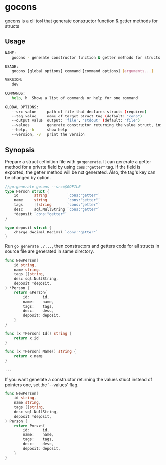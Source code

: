 # gocons

gocons is a cli tool that generate constructor function & getter methods for structs

## Usage

```bash
NAME:
   gocons - generate constructor function & getter methods for structs

USAGE:
   gocons [global options] command [command options] [arguments...]

VERSION:
   dev

COMMANDS:
   help, h  Shows a list of commands or help for one command

GLOBAL OPTIONS:
   --src value     path of file that declares structs (required)
   --tag value     name of target struct tag (default: "cons")
   --output value  output: 'file', 'stdout' (default: "file")
   --values        generate constructor returning the value struct, instead of the pointer one (default: false)
   --help, -h      show help
   --version, -v   print the version
```

## Synopsis

Prepare a struct definition file with `go:generate`. It can generate a getter method for a private field by using `cons:"getter"` tag. If the field is exported, the getter method will be not generated. Also, the tag's key can be changed by option.

```go
//go:generate gocons --src=$GOFILE
type Person struct {
    id       string         `cons:"getter"`
    name     string         `cons:"getter"`
    tags     []string       `cons:"getter"`
    desc     sql.NullString `cons:"getter"`
    *deposit `cons:"getter"`
}

type deposit struct {
    charge decimal.Decimal `cons:"getter"`
}
```

Run `go generate ./...`, then constructors and getters code for all structs in source file are generated in same directory.

```go
func NewPerson(
	id string,
	name string,
	tags []string,
	desc sql.NullString,
	deposit *deposit,
) *Person {
	return &Person{
		id:      id,
		name:    name,
		tags:    tags,
		desc:    desc,
		deposit: deposit,
	}
}

func (x *Person) Id() string {
	return x.id
}

func (x *Person) Name() string {
	return x.name
}

...

```

If you want generate a constructor returning the values struct instead of pointers one, set the '--values' flag.


```go
func NewPerson(
	id string,
	name string,
	tags []string,
	desc sql.NullString,
	deposit *deposit,
) Person {
	return Person{
		id:      id,
		name:    name,
		tags:    tags,
		desc:    desc,
		deposit: deposit,
	}
}

```